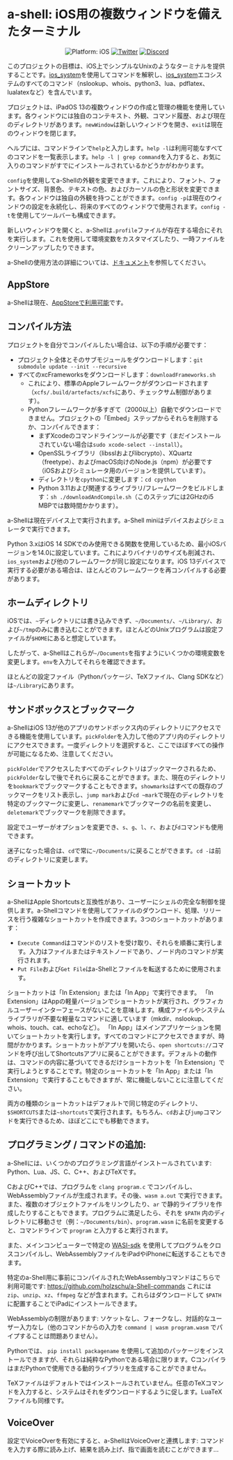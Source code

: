 # a-shell: iOS用の複数ウィンドウを備えたターミナル

<p align="center">
<img src="https://img.shields.io/badge/Platform-iOS%2014.0+-lightgrey.svg" alt="Platform: iOS">
<a href="https://twitter.com/a_Shell_iOS"><img src="https://img.shields.io/badge/Twitter-@a__Shell__iOS-blue.svg?style=flat" alt="Twitter"/></a>
<a href="https://discord.gg/cvYnZm69Gy"><img src="https://img.shields.io/discord/935519150305050644?color=5865f2&label=Discord&style=flat" alt="Discord"/></a>
</p>

このプロジェクトの目標は、iOS上でシンプルなUnixのようなターミナルを提供することです。[ios_system](https://github.com/holzschu/ios_system/)を使用してコマンドを解釈し、[ios_system](https://github.com/holzschu/ios_system/)エコシステムのすべてのコマンド（nslookup、whois、python3、lua、pdflatex、lualatexなど）を含んでいます。

プロジェクトは、iPadOS 13の複数ウィンドウの作成と管理の機能を使用しています。各ウィンドウには独自のコンテキスト、外観、コマンド履歴、および現在のディレクトリがあります。`newWindow`は新しいウィンドウを開き、`exit`は現在のウィンドウを閉じます。

ヘルプには、コマンドラインで`help`と入力します。`help -l`は利用可能なすべてのコマンドを一覧表示します。`help -l | grep command`を入力すると、お気に入りのコマンドがすでにインストールされているかどうかがわかります。

`config`を使用してa-Shellの外観を変更できます。これにより、フォント、フォントサイズ、背景色、テキストの色、およびカーソルの色と形状を変更できます。各ウィンドウは独自の外観を持つことができます。`config -p`は現在のウィンドウの設定を永続化し、将来のすべてのウィンドウで使用されます。`config -t`を使用してツールバーも構成できます。

新しいウィンドウを開くと、a-Shellは`.profile`ファイルが存在する場合にそれを実行します。これを使用して環境変数をカスタマイズしたり、一時ファイルをクリーンアップしたりできます。

a-Shellの使用方法の詳細については、<a href="https://bianshen00009.gitbook.io/a-guide-to-a-shell/">ドキュメント</a>を参照してください。

## AppStore

a-Shellは現在、<a href="https://holzschu.github.io/a-Shell_iOS/">AppStoreで利用可能</a>です。

## コンパイル方法

プロジェクトを自分でコンパイルしたい場合は、以下の手順が必要です：
* プロジェクト全体とそのサブモジュールをダウンロードします：`git submodule update --init --recursive`
* すべてのxcFrameworksをダウンロードします：`downloadFrameworks.sh`
    * これにより、標準のAppleフレームワークがダウンロードされます（`xcfs/.build/artefacts/xcfs`にあり、チェックサム制御があります）。
    * Pythonフレームワークが多すぎて（2000以上）自動でダウンロードできません。プロジェクトの「Embed」ステップからそれらを削除するか、コンパイルできます：
        * まずXcodeのコマンドラインツールが必要です（まだインストールされていない場合は`sudo xcode-select --install`）。
        * OpenSSLライブラリ（libsslおよびlibcrypto）、XQuartz（freetype）、およびmacOS向けのNode.js（npm）が必要です（iOSおよびシミュレータ用のバージョンを提供しています）。
        * ディレクトリを`cpython`に変更します：`cd cpython`
        * Python 3.11および関連するライブラリ/フレームワークをビルドします：`sh ./downloadAndCompile.sh`（このステップには2GHzのi5 MBPでは数時間かかります）。

a-Shellは現在デバイス上で実行されます。a-Shell miniはデバイスおよびシミュレータで実行できます。

Python 3.xはiOS 14 SDKでのみ使用できる関数を使用しているため、最小iOSバージョンを14.0に設定しています。これによりバイナリのサイズも削減され、`ios_system`および他のフレームワークが同じ設定になります。iOS 13デバイスで実行する必要がある場合は、ほとんどのフレームワークを再コンパイルする必要があります。

## ホームディレクトリ

iOSでは、`~`ディレクトリには書き込みできず、`~/Documents/`、`~/Library/`、および`~/tmp`のみに書き込むことができます。ほとんどのUnixプログラムは設定ファイルが`$HOME`にあると想定しています。

したがって、a-Shellはこれらが`~/Documents`を指すようにいくつかの環境変数を変更します。`env`を入力してそれらを確認できます。

ほとんどの設定ファイル（Pythonパッケージ、TeXファイル、Clang SDKなど）は`~/Library`にあります。

## サンドボックスとブックマーク

a-ShellはiOS 13が他のアプリのサンドボックス内のディレクトリにアクセスできる機能を使用しています。`pickFolder`を入力して他のアプリ内のディレクトリにアクセスできます。一度ディレクトリを選択すると、ここでほぼすべての操作が可能になるため、注意してください。

`pickFolder`でアクセスしたすべてのディレクトリはブックマークされるため、`pickFolder`なしで後でそれらに戻ることができます。また、現在のディレクトリを`bookmark`でブックマークすることもできます。`showmarks`はすべての既存のブックマークをリスト表示し、`jump mark`および`cd ~mark`で現在のディレクトリを特定のブックマークに変更し、`renamemark`でブックマークの名前を変更し、`deletemark`でブックマークを削除できます。

設定でユーザーがオプションを変更でき、`s`、`g`、`l`、`r`、および`d`コマンドも使用できます。

迷子になった場合は、`cd`で常に`~/Documents/`に戻ることができます。`cd -`は前のディレクトリに変更します。

## ショートカット

a-ShellはApple Shortcutsと互換性があり、ユーザーにシェルの完全な制御を提供します。a-Shellコマンドを使用してファイルのダウンロード、処理、リリースを行う複雑なショートカットを作成できます。3つのショートカットがあります：
- `Execute Command`はコマンドのリストを受け取り、それらを順番に実行します。入力はファイルまたはテキストノードであり、ノード内のコマンドが実行されます。
- `Put File`および`Get File`はa-Shellとファイルを転送するために使用されます。

ショートカットは「In Extension」または「In App」で実行できます。 「In Extension」はAppの軽量バージョンでショートカットが実行され、グラフィカルユーザーインターフェースがないことを意味します。構成ファイルやシステムライブラリが不要な軽量なコマンドに適しています（mkdir、nslookup、whois、touch、cat、echoなど）。 「In App」はメインアプリケーションを開いてショートカットを実行します。すべてのコマンドにアクセスできますが、時間がかかります。ショートカットがアプリを開いたら、`open shortcuts://`コマンドを呼び出してShortcutsアプリに戻ることができます。デフォルトの動作は、コマンドの内容に基づいてできるだけショートカットを「In Extension」で実行しようとすることです。特定のショートカットを「In App」または「In Extension」で実行することもできますが、常に機能しないことに注意してください。

両方の種類のショートカットはデフォルトで同じ特定のディレクトリ、`$SHORTCUTS`または`~shortcuts`で実行されます。もちろん、`cd`および`jump`コマンドを実行できるため、ほぼどこにでも移動できます。

## プログラミング / コマンドの追加:

a-Shellには、いくつかのプログラミング言語がインストールされています: Python、Lua、JS、C、C++、およびTeXです。

CおよびC++では、プログラムを `clang program.c` でコンパイルし、WebAssemblyファイルが生成されます。その後、`wasm a.out` で実行できます。また、複数のオブジェクトファイルをリンクしたり、`ar` で静的ライブラリを作成したりすることもできます。プログラムに満足したら、それを `$PATH` 内のディレクトリに移動させ（例：`~/Documents/bin`）、`program.wasm` に名前を変更すると、コマンドラインで `program` と入力すると実行されます。

また、メインコンピューターで特定の [WASI-sdk](https://github.com/holzschu/wasi-sdk) を使用してプログラムをクロスコンパイルし、WebAssemblyファイルをiPadやiPhoneに転送することもできます。

特定のa-Shell用に事前にコンパイルされたWebAssemblyコマンドはこちらで利用可能です: https://github.com/holzschu/a-Shell-commands これには `zip`、`unzip`、`xz`、`ffmpeg` などが含まれます。これらはダウンロードして `$PATH` に配置することでiPadにインストールできます。

WebAssemblyの制限があります: ソケットなし、フォークなし、対話的なユーザー入力なし（他のコマンドからの入力を `command | wasm program.wasm` でパイプすることは問題ありません）。

Pythonでは、 `pip install packagename` を使用して追加のパッケージをインストールできますが、それらは純粋なPythonである場合に限ります。CコンパイラはまだPythonで使用できる動的ライブラリを生成することができません。

TeXファイルはデフォルトではインストールされていません。任意のTeXコマンドを入力すると、システムはそれをダウンロードするように促します。LuaTeXファイルも同様です。

## VoiceOver

設定でVoiceOverを有効にすると、a-ShellはVoiceOverと連携します: コマンドを入力する際に読み上げ、結果を読み上げ、指で画面を読むことができます...
